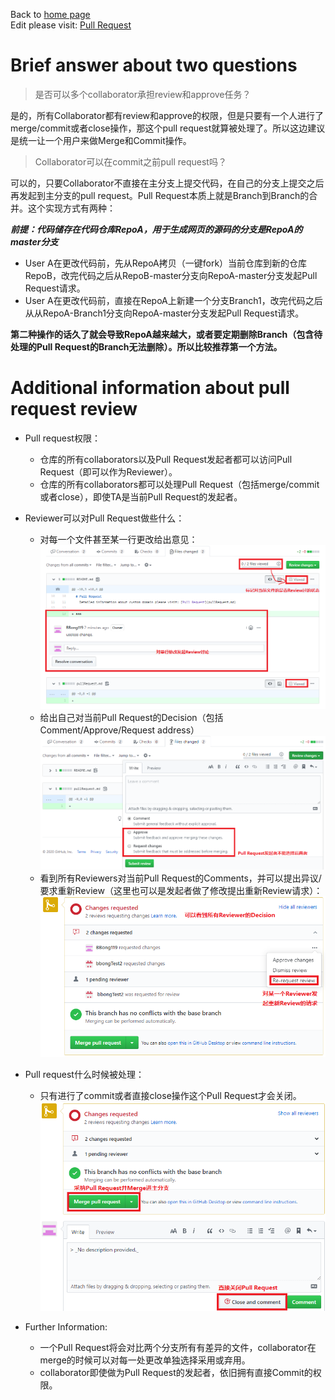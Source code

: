Back to [home page](README.md)  
Edit please visit: [Pull Request](https://github.com/BBong119/bbong119.github.io/blob/master/pullRequest.md)  


# Brief answer about two questions
> 是否可以多个collaborator承担review和approve任务？  
  
是的，所有Collaborator都有review和approve的权限，但是只要有一个人进行了merge/commit或者close操作，那这个pull request就算被处理了。所以这边建议是统一让一个用户来做Merge和Commit操作。  


> Collaborator可以在commit之前pull request吗？  

可以的，只要Collaborator不直接在主分支上提交代码，在自己的分支上提交之后再发起到主分支的pull request。Pull Request本质上就是Branch到Branch的合并。这个实现方式有两种：

***前提：代码储存在代码仓库RepoA，用于生成网页的源码的分支是RepoA的master分支*** 
* User A在更改代码前，先从RepoA拷贝（一键fork）当前仓库到新的仓库RepoB，改完代码之后从RepoB-master分支向RepoA-master分支发起Pull Request请求。  
* User A在更改代码前，直接在RepoA上新建一个分支Branch1，改完代码之后从从RepoA-Branch1分支向RepoA-master分支发起Pull Request请求。  
  
**第二种操作的话久了就会导致RepoA越来越大，或者要定期删除Branch（包含待处理的Pull Request的Branch无法删除）。所以比较推荐第一个方法。**


# Additional information about pull request review  

* Pull request权限：
    - 仓库的所有collaborators以及Pull Request发起者都可以访问Pull Request（即可以作为Reviewer）。
    - 仓库的所有collaborators都可以处理Pull Request（包括merge/commit或者close），即使TA是当前Pull Request的发起者。
 
* Reviewer可以对Pull Request做些什么：
    - 对每一个文件甚至某一行更改给出意见：
![image loading failed](/pullRequestSrcPic/pullRequestReview.PNG)  
    - 给出自己对当前Pull Request的Decision（包括Comment/Approve/Request address）
![image loading failed](/pullRequestSrcPic/finalDecision.PNG)  
    - 看到所有Reviewers对当前Pull Request的Comments，并可以提出异议/要求重新Review（这里也可以是发起者做了修改提出重新Review请求）：
![image loading failed](/pullRequestSrcPic/reviewer.PNG)   

  
* Pull request什么时候被处理：
    - 只有进行了commit或者直接close操作这个Pull Request才会关闭。
![image loading failed](/pullRequestSrcPic/closePullRequest.PNG)   


* Further Information:
    - 一个Pull Request将会对比两个分支所有有差异的文件，collaborator在merge的时候可以对每一处更改单独选择采用或弃用。
    - collaborator即使做为Pull Request的发起者，依旧拥有直接Commit的权限。
